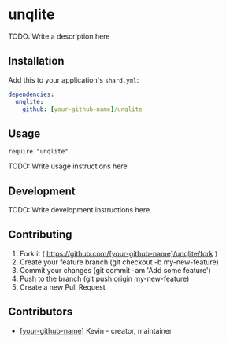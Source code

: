 # unqlite

TODO: Write a description here

## Installation

Add this to your application's `shard.yml`:

```yaml
dependencies:
  unqlite:
    github: [your-github-name]/unqlite
```

## Usage

```crystal
require "unqlite"
```

TODO: Write usage instructions here

## Development

TODO: Write development instructions here

## Contributing

1. Fork it ( https://github.com/[your-github-name]/unqlite/fork )
2. Create your feature branch (git checkout -b my-new-feature)
3. Commit your changes (git commit -am 'Add some feature')
4. Push to the branch (git push origin my-new-feature)
5. Create a new Pull Request

## Contributors

- [[your-github-name]](https://github.com/[your-github-name]) Kevin - creator, maintainer
